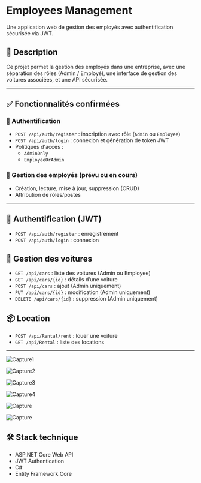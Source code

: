# Employees Management

Une application web de gestion des employés avec authentification sécurisée via JWT.

## 📝 Description

Ce projet permet la gestion des employés dans une entreprise, avec une séparation des rôles (Admin / Employé), une interface de gestion des voitures associées, et une API sécurisée.

---

## ✅ Fonctionnalités confirmées

### 🔐 Authentification
- `POST /api/auth/register` : inscription avec rôle (`Admin` ou `Employee`)
- `POST /api/auth/login` : connexion et génération de token JWT
- Politiques d'accès :
  - `AdminOnly`
  - `EmployeeOrAdmin`

### 👥 Gestion des employés (prévu ou en cours)
- Création, lecture, mise à jour, suppression (CRUD)
- Attribution de rôles/postes


---

## 🔐 Authentification (JWT)
- `POST /api/auth/register` : enregistrement
- `POST /api/auth/login` : connexion

## 🚗 Gestion des voitures
- `GET /api/cars` : liste des voitures (Admin ou Employee)
- `GET /api/cars/{id}` : détails d’une voiture
- `POST /api/cars` : ajout (Admin uniquement)
- `PUT /api/cars/{id}` : modification (Admin uniquement)
- `DELETE /api/cars/{id}` : suppression (Admin uniquement)

## 📦 Location
- `POST /api/Rental/rent` : louer une voiture
- `GET /api/Rental` : liste des locations


---
![Capture1](https://github.com/user-attachments/assets/b9381813-283c-4c69-8b73-df52193f9dab)

![Capture2](https://github.com/user-attachments/assets/c893ab52-d87c-4349-908e-923da8075b61)

![Capture3](https://github.com/user-attachments/assets/736ed07d-a0f3-4e68-9588-b6605dfb75eb)

![Capture4](https://github.com/user-attachments/assets/3dffe150-1a4d-453f-b690-7f628b25a6cb)

![Capture](https://github.com/user-attachments/assets/e5b349d5-ef5b-4d77-b4eb-e203236c00f0)

![Capture](https://github.com/user-attachments/assets/9d5b1279-665f-464b-947f-1314b02eca13)



## 🛠️ Stack technique
- ASP.NET Core Web API
- JWT Authentication
- C#
- Entity Framework Core

